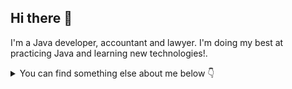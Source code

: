 ## Hi there 👋

I'm a Java developer, accountant and lawyer. 
I'm doing my best at practicing Java and learning new technologies!.


<details>
<summary>
  You can find something else about me below &#128071;
</summary>

## Quick overview
These are my main skills in backend development and more. 
<p align="center">
  <a href="https://skillicons.dev">
    <img src="https://skillicons.dev/icons?i=java,git,neovim,raspberrypi" />
  </a>
</p>

<!--
**nTONy4u/nTONy4u** is a ✨ _special_ ✨ repository because its `README.md` (this file) appears on your GitHub profile.

Here are some ideas to get you started:

- 🔭 I’m currently working on ...
- 🌱 I’m currently learning ...
- 👯 I’m looking to collaborate on ...
- 🤔 I’m looking for help with ...
- 💬 Ask me about ...
- 📫 How to reach me: ...
- 😄 Pronouns: ...
- ⚡ Fun fact: ...
-->
